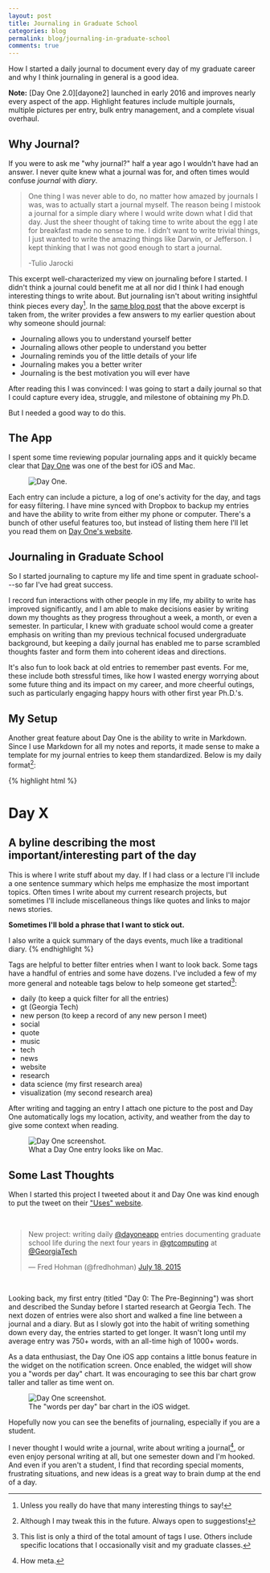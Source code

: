 ```yaml
---
layout: post
title: Journaling in Graduate School
categories: blog
permalink: blog/journaling-in-graduate-school
comments: true
---
```


How I started a daily journal to document every day of my graduate career and why I think journaling in general is a good idea.

<!--more-->

<div class="message">
<strong>Note:</strong> [Day One 2.0][dayone2] launched in early 2016 and improves nearly every aspect of the app. Highlight features include multiple journals, multiple pictures per entry, bulk entry management, and a complete visual overhaul.
</div>

## Why Journal?

If you were to ask me "why journal?" half a year ago I wouldn't have had an answer. I never quite knew what a journal was for, and often times would confuse *journal* with *diary*. 

>One thing I was never able to do, no matter how amazed by journals I was, was to actually start a journal myself. The reason being I mistook a journal for a simple diary where I would write down what I did that day. Just the sheer thought of taking time to write about the egg I ate for breakfast made no sense to me. I didn’t want to write trivial things, I just wanted to write the amazing things like Darwin, or Jefferson. I kept thinking that I was not good enough to start a journal.
>
>-Tulio Jarocki 

This excerpt well-characterized my view on journaling before I started. I didn't think a journal could benefit me at all nor did I think I had enough interesting things to write about. But journaling isn't about writing insightful think pieces every day[^fn-thinkpiece]. In the [same blog post][uses] that the above excerpt is taken from, the writer provides a few answers to my earlier question about why someone should journal:

* Journaling allows you to understand yourself better
* Journaling allows other people to understand you better
* Journaling reminds you of the little details of your life
* Journaling makes you a better writer
* Journaling is the best motivation you will ever have

After reading this I was convinced: I was going to start a daily journal so that I could capture every idea, struggle, and milestone of obtaining my Ph.D.

But I needed a good way to do this.

## The App

I spent some time reviewing popular journaling apps and it quickly became clear that [Day One][dayone] was one of the best for iOS and Mac. 

<figure>
  <img class="full" src="/images/blog/dayone.png" alt="Day One.">
</figure>

Each entry can include a picture, a log of one's activity for the day, and tags for easy filtering. I have mine synced with Dropbox to backup my entries and have the ability to write from either my phone or computer. There's a bunch of other useful features too, but instead of listing them here I'll let you read them on [Day One's website][dayone].

## Journaling in Graduate School

So I started journaling to capture my life and time spent in graduate school---so far I've had great success. 

I record fun interactions with other people in my life, my ability to write has improved significantly, and I am able to make decisions easier by writing down my thoughts as they progress throughout a week, a month, or even a semester. In particular, I knew with graduate school would come a greater emphasis on writing than my previous technical focused undergraduate background, but keeping a daily journal has enabled me to parse scrambled thoughts faster and form them into coherent ideas and directions.

It's also fun to look back at old entries to remember past events. For me, these include both stressful times, like how I wasted energy worrying about some future thing and its impact on my career, and more cheerful outings, such as particularly engaging happy hours with other first year Ph.D.'s.

## My Setup 

Another great feature about Day One is the ability to write in Markdown. Since I use Markdown for all my notes and reports, it made sense to make a template for my journal entries to keep them standardized. Below is my daily format[^fn-format]:

{% highlight html %}
# Day X  
## A byline describing the most important/interesting part of the day

This is where I write stuff about my day. If I had class or a 
lecture I'll include a one sentence summary which helps me 
emphasize the most important topics. Often times I write 
about my current research projects, but sometimes I'll 
include miscellaneous things like quotes and links to 
major news stories.

**Sometimes I'll bold a phrase that I want to stick out.**

I also write a quick summary of the days events, much 
like a traditional diary.
{% endhighlight %}

Tags are helpful to better filter entries when I want to look back. Some tags have a handful of entries and some have dozens. I've included a few of my more general and noteable tags below to help someone get started[^fn-tags]:

* daily (to keep a quick filter for all the entries)
* gt (Georgia Tech)
* new person (to keep a record of any new person I meet)
* social
* quote
* music
* tech
* news
* website
* research
* data science (my first research area)
* visualization (my second research area)

After writing and tagging an entry I attach one picture to the post and Day One automatically logs my location, activity, and weather from the day to give some context when reading.

<figure>
  <img class="full" src="/images/blog/dayone-ss.png" alt="Day One screenshot.">
  <figcaption>What a Day One entry looks like on Mac. </figcaption>
</figure>

## Some Last Thoughts

When I started this project I tweeted about it and Day One was kind enough to put the tweet on their ["Uses" website][uses].

&nbsp;

<blockquote class="twitter-tweet tw-align-center" lang="en"><p lang="en" dir="ltr">New project: writing daily <a href="https://twitter.com/dayoneapp">@dayoneapp</a> entries documenting graduate school life during the next four years in <a href="https://twitter.com/gtcomputing">@gtcomputing</a> at <a href="https://twitter.com/GeorgiaTech">@GeorgiaTech</a></p>&mdash; Fred Hohman (@fredhohman) <a href="https://twitter.com/fredhohman/status/622506634649186305">July 18, 2015</a></blockquote> <script async src="//platform.twitter.com/widgets.js" charset="utf-8"></script>

&nbsp;

Looking back, my first entry (titled "Day 0: The Pre-Beginning") was short and described the Sunday before I started research at Georgia Tech. The next dozen of entries were also short and walked a fine line between a journal and a diary. But as I slowly got into the habit of writing something down every day, the entries started to get longer. It wasn't long until my average entry was 750+ words, with an all-time high of 1000+ words. 

As a data enthusiast, the Day One iOS app contains a little bonus feature in the widget on the notification screen. Once enabled, the widget will show you a "words per day" chart. It was encouraging to see this bar chart grow taller and taller as time went on.

<figure>
  <img class="full" src="/images/blog/dayone-widget.png" alt="Day One screenshot.">
  <figcaption>The "words per day" bar chart in the iOS widget. </figcaption>
</figure>

Hopefully now you can see the benefits of journaling, especially if you are a student. 

I never thought I would write a journal, write about writing a journal[^fn-meta], or even enjoy personal writing at all, but one semester down and I'm hooked. And even if you aren't a student, I find that recording special moments, frustrating situations, and new ideas is a great way to brain dump at the end of a day. 

[^fn-thinkpiece]: Unless you really do have that many interesting things to say!

[^fn-format]: Although I may tweak this in the future. Always open to suggestions!

[^fn-tags]: This list is only a third of the total amount of tags I use. Others include specific locations that I occasionally visit and my graduate classes.

[^fn-meta]: How meta.

[dayone]: http://dayoneapp.com "Day One App."
[uses]: http://dayoneapp.com/category/uses/ "Day One Uses."
[why-journal]: http://dayoneapp.com/journal-series/why-to-journal-and-why-day-one/] "Why Journal?"
[dayone2]: http://dayoneapp.com/2016/01/introducing-day-one-2/ "Day One 2.0."